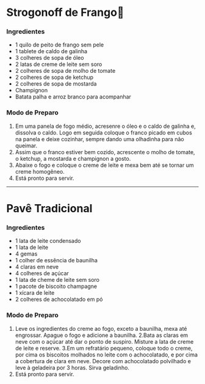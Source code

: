 # Strogonoff de Frango:chicken:


### Ingredientes

- 1 quilo de peito de frango sem pele
- 1 tablete de caldo de galinha
- 3 colheres de sopa de óleo
- 2 latas de creme de leite sem soro
- 2 colheres de sopa de molho de tomate
- 2 colheres de sopa de ketchup
- 2 colheres de sopa de mostarda
- Champignon 
- Batata palha e arroz branco para acompanhar

### Modo de Preparo

1. Em uma panela de fogo médio, acresenre o óleo e o caldo de galinha e, dissolva o caldo. Logo em
seguida coloque o franco picado em cubos na panela e deixe cozinhar, sempre dando uma olhadinha
para não queimar.
2. Assim que o franco estiver bem cozido, acrescente o molho de tomate, o ketchup, a mostarda e
champignon a gosto.
3. Abaixe o fogo e coloque o creme de leite e mexa bem até se tornar um creme homogêneo.
4. Está pronto para servir.

---

# Pavê Tradicional

### Ingredientes

- 1 lata de leite condensado
- 1 lata de leite
- 4 gemas
- 1 colher de essência de baunilha
- 4 claras em neve
- 4 colheres de açúcar
- 1 lata de cheme de leite sem soro
- 1 pacote de biscoito champagne
- 1 xícara de leite
- 2 colheres de achocolatado em pó

### Modo de Preparo

1. Leve os ingredientes do creme ao fogo, exceto a baunilha, mexa até engrossar. Apague o fogo e adicione
a baunilha.
2.Bata as claras em neve com o açúcar até dar o ponto de suspiro. Misture a lata de creme de leite e reserve.
3.Em um refratário pequeno, coloque todo o creme, por cima os biscoitos molhados no leite com o achocolatado, 
e por cima a cobertura de clara em neve. Decore com achocolatado polvilhado e leve à geladeira por 3 horas. Sirva geladinho.
4. Está pronto para servir.
